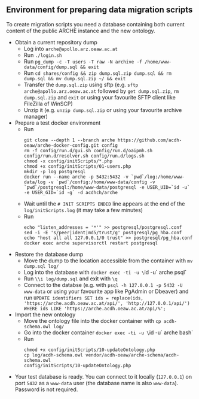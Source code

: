 ## Environment for preparing data migration scripts

To create migration scripts you need a database containing both current content of the public ARCHE instance and the new ontology.

* Obtain a current repository dump
    * Log into `arche@apollo.arz.oeaw.ac.at`
    * Run `./login.sh`
    * Run `pg_dump -c -T users -T raw -N archive -f /home/www-data/config/dump.sql && exit`
    * Run `cd shares/config && zip dump.sql.zip dump.sql && rm dump.sql && mv dump.sql.zip ~/ && exit`
    * Transfer the `dump.sql.zip` using sftp (e.g. `sftp arche@apollo.arz.oeaw.ac.at` followed by `get dump.sql.zip`, `rm dump.sql.zip` and `exit` or using your favourite SFTP client like FileZilla of WinSCP)
    * Unzip it (e.g. `unzip dump.sql.zip` or using your favourite archive manager)
* Prepare a test docker environment
    * Run
      ```
      git clone --depth 1 --branch arche https://github.com/acdh-oeaw/arche-docker-config.git config
      rm -f config/run.d/gui.sh config/run.d/oaipmh.sh config/run.d/resolver.sh config/run.d/logs.sh
      chmod -x config/initScripts/*.php
      chmod +x config/initScripts/01-users.php
      mkdir -p log postgresql
      docker run --name arche -p 5432:5432 -v `pwd`/log:/home/www-data/log -v `pwd`/config:/home/www-data/config -v `pwd`/postgresql:/home/www-data/postgresql -e USER_UID=`id -u` -e USER_GID=`id -g` -d acdhch/arche
      ```
    * Wait until the `# INIT SCRIPTS ENDED` line appears at the end of the `log/initScripts.log` (it may take a few minutes)
    * Run
      ```
      echo "listen_addresses = '*'" >> postgresql/postgresql.conf
      sed -i -E 's/peer|ident|md5/trust/g' postgresql/pg_hba.conf
      echo "host all all 127.0.0.1/0 trust" >> postgresql/pg_hba.conf
      docker exec arche supervisorctl restart postgresql
      ```
* Restore the database dump
    * Move the dump to the location accessible from the container with
      `mv dump.sql log/`
    * Log into the database with
      `docker exec -ti -u \`id -u\` arche psql`
    * Run `\\i log/dump.sql` and exit with `\q`
    * Connect to the databse (e.g. with `psql -h 127.0.0.1 -p 5432 -U www-data` or using your favourite app like PgAdmin or Dbeaver) and run
      `UPDATE identifiers SET ids = replace(ids, 'https://arche.acdh.oeaw.ac.at/api/', 'http://127.0.0.1/api/') WHERE ids LIKE 'https://arche.acdh.oeaw.ac.at/api/%';`
* Import the new ontology
    * Move the ontology file into the docker container with
      `cp acdh-schema.owl log/`
    * Go into the docker container
      `docker exec -ti -u \`id -u\` arche bash`
    * Run
      ```
      chmod +x config/initScripts/10-updateOntology.php
      cp log/acdh-schema.owl vendor/acdh-oeaw/arche-schema/acdh-schema.owl
      config/initScripts/10-updateOntology.php
      ```
* Your test database is ready. You can connect to it locally (`127.0.0.1`) on port `5432` as a `www-data` user (the database name is also `www-data`). Password is not required.


